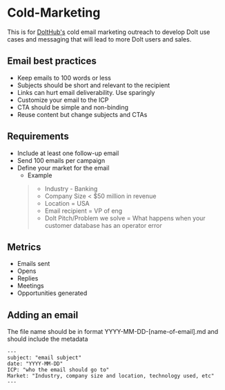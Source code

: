 # Cold-Marketing
This is for [DoltHub's](https://www.dolthub.com/) cold email marketing outreach to develop Dolt use cases and messaging that will lead to more Dolt users and sales.

## Email best practices
* Keep emails to 100 words or less
* Subjects should be short and relevant to the recipient
* Links can hurt email deliverability. Use sparingly 
* Customize your email to the ICP
* CTA should be simple and non-binding
* Reuse content but change subjects and CTAs

## Requirements
* Include at least one follow-up email
* Send 100 emails per campaign 
* Define your market for the email
  * Example
   > * Industry - Banking
   > * Company Size < $50 million in revenue 
   > * Location = USA
   > * Email recipient = VP of eng
   > * Dolt Pitch/Problem we solve = What happens when your customer database has an operator error 
   


## Metrics
* Emails sent 
* Opens
* Replies
* Meetings
* Opportunities generated

## Adding an email

The file name should be in format YYYY-MM-DD-[name-of-email].md and should include the metadata
```
---
subject: "email subject"
date: "YYYY-MM-DD"
ICP: "who the email should go to"
Market: "Industry, company size and location, technology used, etc"
---
```



